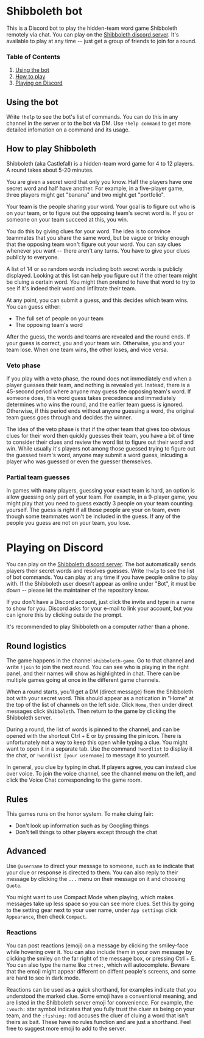 # Shibboleth bot

This is a Discord bot to play the hidden-team word game Shibboleth remotely via chat. You can play on the [Shibboleth discord server](https://discord.com/invite/TmHxFfG). It's available to play at any time -- just get a group of friends to join for a round.

### Table of Contents
1. [Using the bot](#using-the-bot)
2. [How to play](#how-to-play-shibboleth)
3. [Playing on Discord](#playing-on-discord)

## Using the bot
Write `!help` to see the bot's list of commands. You can do this in any channel in the server or to the bot via DM. Use `!help command` to get more detailed infomation on a command and its usage.

## How to play Shibboleth
Shibboleth (aka Castlefall) is a hidden-team word game for 4 to 12 players. A round takes about 5-20 minutes.

You are given a secret word that only you know. Half the players have one secret word and half have another. For example, in a five-player game, three players might get "banana" and two might get "portfolio". 

Your team is the people sharing your word. Your goal is to figure out who is on your team, or to figure out the opposing team's secret word is. If you or someone on your team succeed at this, you win.

You do this by giving clues for your word. The idea is to convince teammates that you share the same word, but be vague or tricky enough that the opposing team won't figure out your word. You can say clues whenever you want -- there aren't any turns. You have to give your clues publicly to everyone.

A list of 14 or so random words including both secret words is publicly displayed. Looking at this list can help you figure out if the other team might be cluing a certain word. You might then pretend to have that word to try to see if it's indeed their word and infiltrate their team.

At any point, you can submit a guess, and this decides which team wins. You can guess either:
- The full set of people on your team
- The opposing team's word

After the guess, the words and teams are revealed and the round ends. If your guess is correct, you and your team win. Otherwise, you and your team lose. When one team wins, the other loses, and vice versa.

### Veto phase

If you play with a veto phase, the round does not immediately end when a player guesses their team, and nothing is revealed yet. Instead, there is a 45-second period where anyone may guess the opposing team's word. If someone does, this word guess takes precedence and immediately determines who wins the round, and the earlier team guess is ignored. Otherwise, if this period ends without anyone guessing a word, the original team guess goes through and decides the winner.

The idea of the veto phase is that if the other team that gives too obvious clues for their word then quickly guesses their team, you have a bit of time to consider their clues and review the word list to figure out their word and win. While usually it's players not among those guessed trying to figure out the guessed team's word, anyone may submit a word guess, inlcuding a player who was guessed or even the guesser themselves.

### Partial team guesses

In games with many players, guessing your exact team is hard, an option is allow guessing only part of your team. For example, in a 9-player game, you might play that you need to guess exactly 3 people on your team counting yourself. The guess is right if all those people are your on team, even though some teammates won't be included in the guess. If any of the people you guess are not on your team, you lose. 

# Playing on Discord

You can play on the [Shibboleth discord server](https://discord.com/invite/TmHxFfG). The bot automatically sends players their secret words and resolves guesses. Write `!help` to see the list of bot commands. You can play at any time if you have people online to play with. If the Shibboleth user doesn't appear as online under "Bot", it must be  down -- please let the maintainer of the repository know.

If you don't have a Discord account, just click the invite and type in a name to show for you. Discord asks for your e-mail to link your account, but you can ignore this by clicking outside the prompt.

It's recommended to play Shibboleth on a computer rather than a phone.

## Round logistics

The game happens in the channel `shibboleth-game`. Go to that channel and write `!join` to join the next round. You can see who is playing in the right panel, and their names will show as highlighted in chat. There can be multiple games going at once in the different game channels.

When a round starts, you'll get a DM (direct message) from the Shibboleth bot with your secret word. This should appear as a notication in "Home" at the top of the list of channels on the left side. Click `Home`, then under direct messages click `Shibboleth`. Then return to the game by clicking the Shibboleth server.

During a round, the list of words is pinned to the channel, and can be opened with the shortcut Ctrl + E or by pressing the pin icon. There is unfortunately not a way to keep this open while typing a clue. You might want to open it in a separate tab. Use the command `!wordlist` to display it the chat, or `!wordlist [your username]` to message it to yourself.

In general, you clue by typing in chat. If players agree, you can instead clue over voice. To join the voice channel, see the channel menu on the left, and click the Voice Chat corresponding to the game room.

## Rules

This games runs on the honor system. To make cluing fair:

- Don't look up information such as by Googling things
- Don't tell things to other players except through the chat

## Advanced

Use `@username` to direct your message to someone, such as to indicate that your clue or response is directed to them. You can also reply to their message by clicking the `...` menu on their message on it and choosing `Quote`. 

You might want to use Compact Mode when playing, which makes messages take up less space so you can see more clues. Set this by going to the setting gear next to your user name, under `App settings` click `Appearance`, then check `Compact`.  

### Reactions

You can post reactions (emoji) on a message by clicking the smiley-face while hovering over it. You can also include them in your own message by clicking the smiley on the far right of the message box, or pressing Ctrl + E. You can also type the name like `:tree:`, which will autocomplete. Beware that the emoji might appear different on diffent people's screens, and some are hard to see in dark mode.

Reactions can be used as a quick shorthand, for examples indicate that you understood the marked clue. Some emoji have a conventional meaning, and are listed in the Shibboleth server emoji for convenience. For example, the `:vouch:` star symbol indicates that you fully trust the cluer as being on your team, and the `:fishing:` rod accuses the cluer of cluing a word that isn't theirs as bait. These have no rules function and are just a shorthand. Feel free to suggest more emoji to add to the server.

